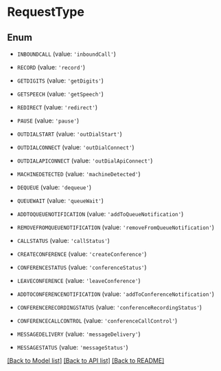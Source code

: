 # RequestType


## Enum

* `INBOUNDCALL` (value: `'inboundCall'`)

* `RECORD` (value: `'record'`)

* `GETDIGITS` (value: `'getDigits'`)

* `GETSPEECH` (value: `'getSpeech'`)

* `REDIRECT` (value: `'redirect'`)

* `PAUSE` (value: `'pause'`)

* `OUTDIALSTART` (value: `'outDialStart'`)

* `OUTDIALCONNECT` (value: `'outDialConnect'`)

* `OUTDIALAPICONNECT` (value: `'outDialApiConnect'`)

* `MACHINEDETECTED` (value: `'machineDetected'`)

* `DEQUEUE` (value: `'dequeue'`)

* `QUEUEWAIT` (value: `'queueWait'`)

* `ADDTOQUEUENOTIFICATION` (value: `'addToQueueNotification'`)

* `REMOVEFROMQUEUENOTIFICATION` (value: `'removeFromQueueNotification'`)

* `CALLSTATUS` (value: `'callStatus'`)

* `CREATECONFERENCE` (value: `'createConference'`)

* `CONFERENCESTATUS` (value: `'conferenceStatus'`)

* `LEAVECONFERENCE` (value: `'leaveConference'`)

* `ADDTOCONFERENCENOTIFICATION` (value: `'addToConferenceNotification'`)

* `CONFERENCERECORDINGSTATUS` (value: `'conferenceRecordingStatus'`)

* `CONFERENCECALLCONTROL` (value: `'conferenceCallControl'`)

* `MESSAGEDELIVERY` (value: `'messageDelivery'`)

* `MESSAGESTATUS` (value: `'messageStatus'`)

[[Back to Model list]](../README.md#documentation-for-models) [[Back to API list]](../README.md#documentation-for-api-endpoints) [[Back to README]](../README.md)


